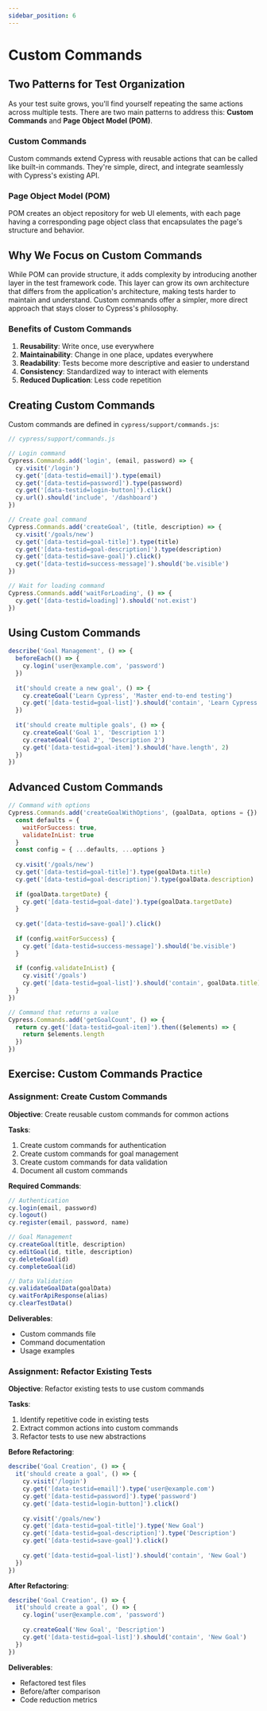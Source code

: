 ```yaml
---
sidebar_position: 6
---
```


# Custom Commands

## Two Patterns for Test Organization

As your test suite grows, you'll find yourself repeating the same actions across multiple tests. There are two main patterns to address this: **Custom Commands** and **Page Object Model (POM)**.

### Custom Commands
Custom commands extend Cypress with reusable actions that can be called like built-in commands. They're simple, direct, and integrate seamlessly with Cypress's existing API.

### Page Object Model (POM)
POM creates an object repository for web UI elements, with each page having a corresponding page object class that encapsulates the page's structure and behavior.

## Why We Focus on Custom Commands

While POM can provide structure, it adds complexity by introducing another layer in the test framework code. This layer can grow its own architecture that differs from the application's architecture, making tests harder to maintain and understand. Custom commands offer a simpler, more direct approach that stays closer to Cypress's philosophy.

### Benefits of Custom Commands

1. **Reusability**: Write once, use everywhere
2. **Maintainability**: Change in one place, updates everywhere
3. **Readability**: Tests become more descriptive and easier to understand
4. **Consistency**: Standardized way to interact with elements
5. **Reduced Duplication**: Less code repetition

## Creating Custom Commands

Custom commands are defined in `cypress/support/commands.js`:

```javascript
// cypress/support/commands.js

// Login command
Cypress.Commands.add('login', (email, password) => {
  cy.visit('/login')
  cy.get('[data-testid=email]').type(email)
  cy.get('[data-testid=password]').type(password)
  cy.get('[data-testid=login-button]').click()
  cy.url().should('include', '/dashboard')
})

// Create goal command
Cypress.Commands.add('createGoal', (title, description) => {
  cy.visit('/goals/new')
  cy.get('[data-testid=goal-title]').type(title)
  cy.get('[data-testid=goal-description]').type(description)
  cy.get('[data-testid=save-goal]').click()
  cy.get('[data-testid=success-message]').should('be.visible')
})

// Wait for loading command
Cypress.Commands.add('waitForLoading', () => {
  cy.get('[data-testid=loading]').should('not.exist')
})
```

## Using Custom Commands

```javascript
describe('Goal Management', () => {
  beforeEach(() => {
    cy.login('user@example.com', 'password')
  })
  
  it('should create a new goal', () => {
    cy.createGoal('Learn Cypress', 'Master end-to-end testing')
    cy.get('[data-testid=goal-list]').should('contain', 'Learn Cypress')
  })
  
  it('should create multiple goals', () => {
    cy.createGoal('Goal 1', 'Description 1')
    cy.createGoal('Goal 2', 'Description 2')
    cy.get('[data-testid=goal-item]').should('have.length', 2)
  })
})
```

## Advanced Custom Commands

```javascript
// Command with options
Cypress.Commands.add('createGoalWithOptions', (goalData, options = {}) => {
  const defaults = {
    waitForSuccess: true,
    validateInList: true
  }
  const config = { ...defaults, ...options }
  
  cy.visit('/goals/new')
  cy.get('[data-testid=goal-title]').type(goalData.title)
  cy.get('[data-testid=goal-description]').type(goalData.description)
  
  if (goalData.targetDate) {
    cy.get('[data-testid=goal-date]').type(goalData.targetDate)
  }
  
  cy.get('[data-testid=save-goal]').click()
  
  if (config.waitForSuccess) {
    cy.get('[data-testid=success-message]').should('be.visible')
  }
  
  if (config.validateInList) {
    cy.visit('/goals')
    cy.get('[data-testid=goal-list]').should('contain', goalData.title)
  }
})

// Command that returns a value
Cypress.Commands.add('getGoalCount', () => {
  return cy.get('[data-testid=goal-item]').then(($elements) => {
    return $elements.length
  })
})
```

## Exercise: Custom Commands Practice

### Assignment: Create Custom Commands

**Objective**: Create reusable custom commands for common actions

**Tasks**:
1. Create custom commands for authentication
2. Create custom commands for goal management
3. Create custom commands for data validation
4. Document all custom commands

**Required Commands**:
```javascript
// Authentication
cy.login(email, password)
cy.logout()
cy.register(email, password, name)

// Goal Management
cy.createGoal(title, description)
cy.editGoal(id, title, description)
cy.deleteGoal(id)
cy.completeGoal(id)

// Data Validation
cy.validateGoalData(goalData)
cy.waitForApiResponse(alias)
cy.clearTestData()
```

**Deliverables**:
- Custom commands file
- Command documentation
- Usage examples

### Assignment: Refactor Existing Tests

**Objective**: Refactor existing tests to use custom commands

**Tasks**:
1. Identify repetitive code in existing tests
2. Extract common actions into custom commands
3. Refactor tests to use new abstractions

**Before Refactoring**:
```javascript
describe('Goal Creation', () => {
  it('should create a goal', () => {
    cy.visit('/login')
    cy.get('[data-testid=email]').type('user@example.com')
    cy.get('[data-testid=password]').type('password')
    cy.get('[data-testid=login-button]').click()
    
    cy.visit('/goals/new')
    cy.get('[data-testid=goal-title]').type('New Goal')
    cy.get('[data-testid=goal-description]').type('Description')
    cy.get('[data-testid=save-goal]').click()
    
    cy.get('[data-testid=goal-list]').should('contain', 'New Goal')
  })
})
```

**After Refactoring**:
```javascript
describe('Goal Creation', () => {
  it('should create a goal', () => {
    cy.login('user@example.com', 'password')
    
    cy.createGoal('New Goal', 'Description')
    cy.get('[data-testid=goal-list]').should('contain', 'New Goal')
  })
})
```

**Deliverables**:
- Refactored test files
- Before/after comparison
- Code reduction metrics 